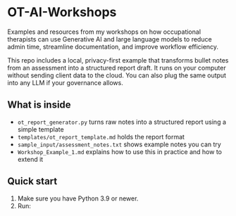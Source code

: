 # OT-AI-Workshops

Examples and resources from my workshops on how occupational therapists can use Generative AI and large language models to reduce admin time, streamline documentation, and improve workflow efficiency.

This repo includes a local, privacy-first example that transforms bullet notes from an assessment into a structured report draft. It runs on your computer without sending client data to the cloud. You can also plug the same output into any LLM if your governance allows.

## What is inside
- `ot_report_generator.py` turns raw notes into a structured report using a simple template
- `templates/ot_report_template.md` holds the report format
- `sample_input/assessment_notes.txt` shows example notes you can try
- `Workshop_Example_1.md` explains how to use this in practice and how to extend it

## Quick start
1. Make sure you have Python 3.9 or newer.
2. Run:
